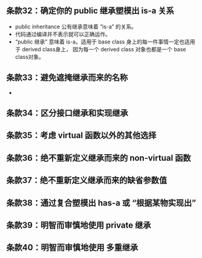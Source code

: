 ## 条款32：确定你的 public 继承塑模出 is-a 关系

* public inheritance 公有继承意味着 “is-a” 的关系。
* 代码通过编译并不表示就可以正确运作。
* “public 继承” 意味着 is-a。适用于 base class 身上的每一件事情一定也适用于 derived class身上，
  因为每一个 derived class 对象也都是一个 base class对象。

## 条款33：避免遮掩继承而来的名称

* 

## 条款34：区分接口继承和实现继承

## 条款35：考虑 virtual 函数以外的其他选择

## 条款36：绝不重新定义继承而来的 non-virtual 函数

## 条款37：绝不重新定义继承而来的缺省参数值

## 条款38：通过复合塑模出 has-a 或 “根据某物实现出”

## 条款39：明智而审慎地使用 private 继承

## 条款40：明智而审慎地使用 多重继承

